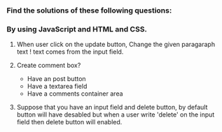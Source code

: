 ### Find the solutions of these following questions:
### By using JavaScript and HTML and CSS.

1. When user click on the update button,  Change the given paragaraph text ! 
    text comes from the input field.


2. Create comment box?
    - Have an post button 
    - Have a textarea field
    - Have a comments container area


3. Suppose that you have an input field and delete button, by default button will have 
    desabled but when a user write 'delete' on the input field then delete button will 
    enabled.


